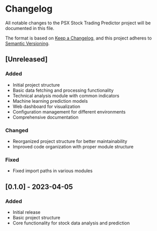 # Changelog

All notable changes to the PSX Stock Trading Predictor project will be documented in this file.

The format is based on [Keep a Changelog](https://keepachangelog.com/en/1.0.0/),
and this project adheres to [Semantic Versioning](https://semver.org/spec/v2.0.0.html).

## [Unreleased]

### Added
- Initial project structure
- Basic data fetching and processing functionality
- Technical analysis module with common indicators
- Machine learning prediction models
- Web dashboard for visualization
- Configuration management for different environments
- Comprehensive documentation

### Changed
- Reorganized project structure for better maintainability
- Improved code organization with proper module structure

### Fixed
- Fixed import paths in various modules

## [0.1.0] - 2023-04-05

### Added
- Initial release
- Basic project structure
- Core functionality for stock data analysis and prediction 